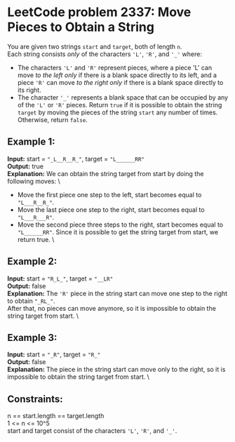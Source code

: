 # LeetCode problem 2337: Move Pieces to Obtain a String

You are given two strings `start` and `target`, both of length `n`. \
Each string consists _only_ of the characters `'L'`, `'R'`, and `'_'` where:
- The characters `'L'` and `'R'` represent pieces, where a piece 'L' can move _to the left only_ if there is a blank space directly to its left, and a piece `'R'` can move _to the right only_ if there is a blank space directly to its right.
- The character `'_'` represents a blank space that can be occupied by any of the `'L'` or `'R'` pieces.
Return `true` if it is possible to obtain the string `target` by moving the pieces of the string `start` any number of times. Otherwise, return `false`.

## Example 1:
**Input:** start = `"_L__R__R_"`, target = `"L______RR"` \
**Output:** true \
**Explanation:** We can obtain the string target from start by doing the following moves: \
- Move the first piece one step to the left, start becomes equal to `"L___R__R_"`.
- Move the last piece one step to the right, start becomes equal to `"L___R___R"`.
- Move the second piece three steps to the right, start becomes equal to `"L______RR"`.
Since it is possible to get the string target from start, we return true. \

## Example 2:
**Input:** start = `"R_L_"`, target = `"__LR"` \
**Output:** false \
**Explanation:** The `'R'` piece in the string start can move one step to the right to obtain `"_RL_"`. \
After that, no pieces can move anymore, so it is impossible to obtain the string target from start. \

## Example 3:
**Input:** start = `"_R"`, target = `"R_"` \
**Output:** false \
**Explanation:** The piece in the string start can move only to the right, so it is impossible to obtain the string target from start. \
 
## Constraints:
n == start.length == target.length \
1 <= n <= 10^5 \
start and target consist of the characters `'L'`, `'R'`, and `'_'`.
